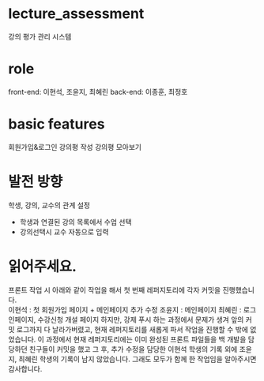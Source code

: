 # lecture_assessment

강의 평가 관리 시스템

# role
front-end: 이현석, 조윤지, 최혜린
back-end: 이종훈, 최정호

# basic features
회원가입&로그인
강의평 작성
강의평 모아보기

# 발전 방향
학생, 강의, 교수의 관계 설정
- 학생과 연결된 강의 목록에서 수업 선택
- 강의선택시 교수 자동으로 입력

# 읽어주세요.
프론트 작업 시 아래와 같이 작업을 해서 첫 번째 레퍼지토리에 각자 커밋을 진행했습니다.<br>
이현석 : 첫 회원가입 페이지 + 메인페이지 추가 수정
조윤지 : 메인페이지
최혜린 : 로그인페이지, 수강신청 개설 페이지
하지만, 강제 푸시 하는 과정에서 문제가 생겨 앞의 커밋 로그까지 다 날라가버렸고, 현재 레퍼지토리를 새롭게 파서 작업을 진행할 수 밖에 없었습니다.
이 과정에서 현재 레퍼지토리에는 이미 완성된 프론트 파일들을 백 개발을 담당하던 친구들이 커밋을 했고 
그 후, 추가 수정을 담당한 이현석 학생의 기록 외에 조윤지, 최혜린 학생의 기록이 남지 않았습니다.
그래도 모두가 함께 한 작업임을 알아주시면 감사합니다.
